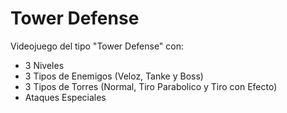 Tower Defense
======================================

Videojuego del tipo "Tower Defense" con:

+ 3 Niveles
+ 3 Tipos de Enemigos (Veloz, Tanke y Boss)
+ 3 Tipos de Torres (Normal, Tiro Parabolico y Tiro con Efecto)
+ Ataques Especiales